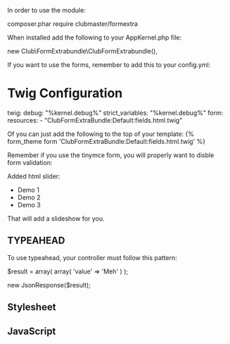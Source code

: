 In order to use the module:

composer.phar require clubmaster/formextra

When installed add the following to your AppKernel.php file:

new Club\FormExtrabundle\ClubFormExtrabundle(),

If you want to use the forms, remember to add this to your config.yml:

# Twig Configuration
twig:
    debug:            "%kernel.debug%"
    strict_variables: "%kernel.debug%"
    form:
        resources:
            - "ClubFormExtraBundle:Default:fields.html.twig"

Of you can just add the following to the top of your template:
{% form_theme form 'ClubFormExtraBundle:Default:fields.html.twig' %}

Remember if you use the tinymce form, you will properly want to disble form validation:

<form novalidate="true">

Added html slider:

<ul id="slideshow">
    <li class="active">Demo 1</li>
    <li>Demo 2</li>
    <li>Demo 3</li>
</ul>

<link href="bundles/clubformextra/css/slideshow.css" />
<script src="bundles/clubformextra/js/slideshow.css"></script>

That will add a slideshow for you.

TYPEAHEAD
---------

To use typeahead, your controller must follow this pattern:

$result = array(
    array(
        'value' => 'Meh'
    )
);

new JsonResponse($result);

Stylesheet
----------
<link rel="stylesheet" href="{{ asset('bundles/clubformextra/css/typeahead.css') }}">

JavaScript
----------
<script type="text/javascript" src="{{ asset('bundles/clubformextra/js/handlebars-v2.0.0.js') }}"></script>
<script type="text/javascript" src="{{ asset('bundles/clubformextra/js/typeahead.bundle.js') }}"></script>
<script type="text/javascript" src="{{ asset('bundles/clubformextra/js/typeahead.js') }}"></script>
